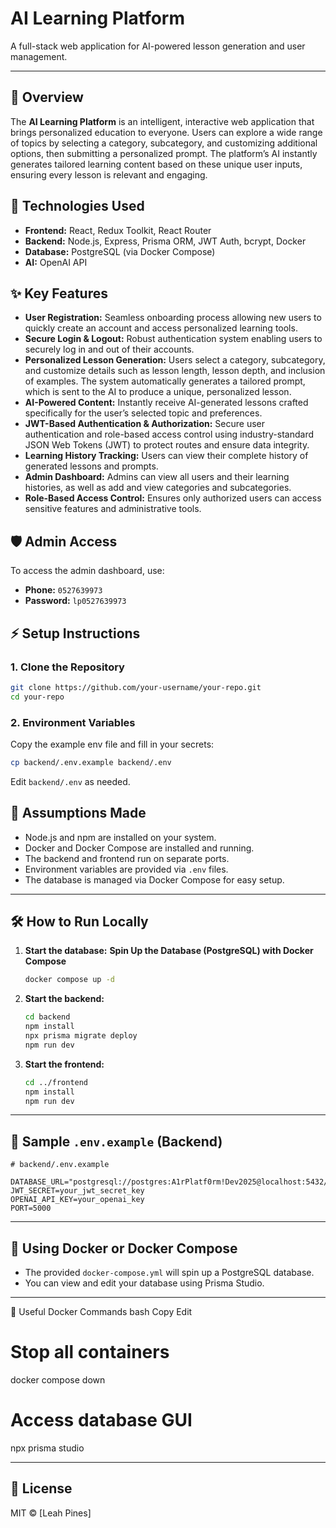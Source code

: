 # AI Learning Platform

A full-stack web application for AI-powered lesson generation and user management.

---
## 📝 Overview

The **AI Learning Platform** is an intelligent, interactive web application that brings personalized education to everyone. Users can explore a wide range of topics by selecting a category, subcategory, and customizing additional options, then submitting a personalized prompt. The platform’s AI instantly generates tailored learning content based on these unique user inputs, ensuring every lesson is relevant and engaging.

## 🚀 Technologies Used

- **Frontend:** React, Redux Toolkit, React Router
- **Backend:** Node.js, Express, Prisma ORM, JWT Auth, bcrypt, Docker
- **Database:** PostgreSQL (via Docker Compose)
- **AI:** OpenAI API 
## ✨ Key Features

- **User Registration:** Seamless onboarding process allowing new users to quickly create an account and access personalized learning tools.
- **Secure Login & Logout:** Robust authentication system enabling users to securely log in and out of their accounts.
- **Personalized Lesson Generation:** Users select a category, subcategory, and customize details such as lesson length, lesson depth, and inclusion of examples. The system automatically generates a tailored prompt, which is sent to the AI to produce a unique, personalized lesson.
- **AI-Powered Content:** Instantly receive AI-generated lessons crafted specifically for the user’s selected topic and preferences.
- **JWT-Based Authentication & Authorization:** Secure user authentication and role-based access control using industry-standard JSON Web Tokens (JWT) to protect routes and ensure data integrity.
- **Learning History Tracking:** Users can view their complete history of generated lessons and prompts.
- **Admin Dashboard:** Admins can view all users and their learning histories, as well as add and view categories and subcategories.
- **Role-Based Access Control:** Ensures only authorized users can access sensitive features and administrative tools.

## 🛡️ Admin Access

To access the admin dashboard, use:

- **Phone:** `0527639973`
- **Password:** `lp0527639973`

## ⚡ Setup Instructions

### 1. **Clone the Repository**

```bash
git clone https://github.com/your-username/your-repo.git
cd your-repo
```

### 2. **Environment Variables**

Copy the example env file and fill in your secrets:

```bash
cp backend/.env.example backend/.env
```

Edit `backend/.env` as needed.

## 📝 Assumptions Made

- Node.js and npm are installed on your system.
- Docker and Docker Compose are installed and running.
- The backend and frontend run on separate ports.
- Environment variables are provided via `.env` files.
- The database is managed via Docker Compose for easy setup.

---

## 🛠️ How to Run Locally

1. **Start the database:** **Spin Up the Database (PostgreSQL) with Docker Compose**
   ```bash
   docker compose up -d
   ```

2. **Start the backend:**
   ```bash
   cd backend
   npm install
   npx prisma migrate deploy
   npm run dev
   ```

3. **Start the frontend:**
   ```bash
   cd ../frontend
   npm install
   npm run dev
   ```

---

## 📄 Sample `.env.example` (Backend)

```env
# backend/.env.example

DATABASE_URL="postgresql://postgres:A1rPlatf0rm!Dev2025@localhost:5432/learning_db"
JWT_SECRET=your_jwt_secret_key
OPENAI_API_KEY=your_openai_key
PORT=5000
```

---

## 🐳 Using Docker or Docker Compose

- The provided `docker-compose.yml` will spin up a PostgreSQL database.
- You can view and edit your database using Prisma Studio.

---

🐳 Useful Docker Commands
bash
Copy
Edit
# Stop all containers
docker compose down

# Access database GUI
npx prisma studio

---

## 📧 License

MIT © [Leah Pines]
